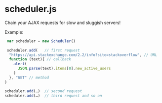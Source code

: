 # scheduler.js
Chain your AJAX requests for slow and sluggish servers!

Example:
```JavaScript
 var scheduler = new Scheduler()
 
 scheduler.add(   // first request 
  "https://api.stackexchange.com/2.2/info?site=stackoverflow", // URL
  function (text){ // callback 
    alert(
      JSON.parse(text).items[0].new_active_users
    )
  }, "GET" // method
)

scheduler.add(…)  // second request
scheduler.add(…)  // third request and so on
